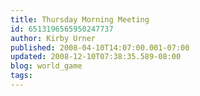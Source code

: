 ```yaml
---
title: Thursday Morning Meeting
id: 6513196565950247737
author: Kirby Urner
published: 2008-04-10T14:07:00.001-07:00
updated: 2008-12-10T07:38:35.589-08:00
blog: world_game
tags: 
---
```



